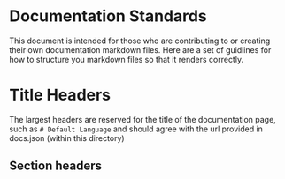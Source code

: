 # Documentation Standards

This document is intended for those who are contributing to or creating their own documentation markdown files. Here are a set of guidlines for how to structure you markdown files so that it renders correctly.

# Title Headers

The largest headers are reserved for the title of the documentation page, such as `# Default Language` and should agree with the url provided in docs.json (within this directory)

## Section headers



